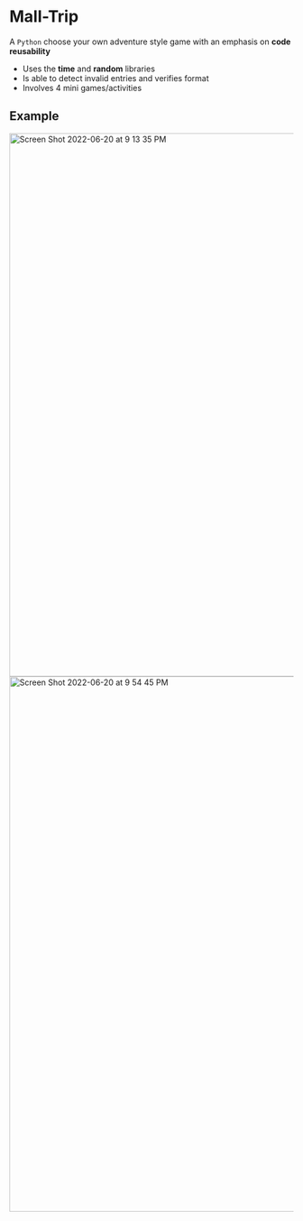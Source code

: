 # Mall-Trip

A `Python` choose your own adventure style game with an emphasis on **code reusability**

- Uses the **time** and **random** libraries
- Is able to detect invalid entries and verifies format
- Involves 4 mini games/activities

## Example

<img width="963" alt="Screen Shot 2022-06-20 at 9 13 35 PM" src="https://user-images.githubusercontent.com/86504006/174700689-9e09155c-6a90-4960-a6ec-acd51fee69a5.png">
<img width="949" alt="Screen Shot 2022-06-20 at 9 54 45 PM" src="https://user-images.githubusercontent.com/86504006/174700722-6280f8c3-3ada-4980-9a7a-5069e10562aa.png">
